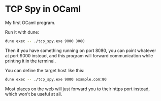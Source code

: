 # TCP Spy in OCaml

My first OCaml program.

Run it with dune:
```sh
dune exec -- ./tcp_spy.exe 9000 8080
```

Then if you have something running on port 8080, you can point whatever at port
9000 instead, and this program will forward communication while printing it in
the terminal.

You can define the target host like this:
```sh
dune exec -- ./tcp_spy.exe 9000 example.com:80
```
Most places on the web will just forward you to their https port instead, which
won't be useful at all.
